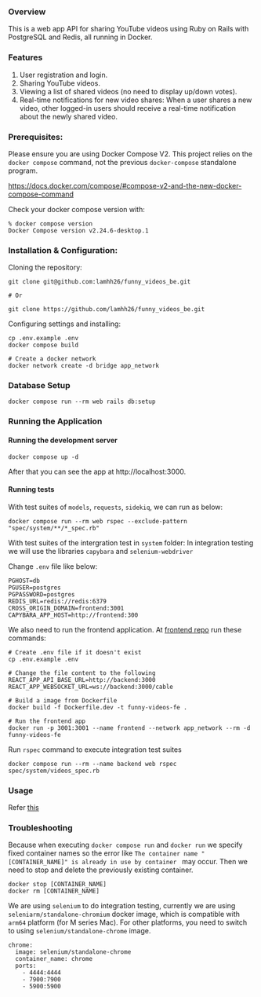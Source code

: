 ### Overview

This is a web app API for sharing YouTube videos using Ruby on Rails with PostgreSQL and Redis, all running in Docker.

### Features

1. User registration and login.
2. Sharing YouTube videos.
3. Viewing a list of shared videos (no need to display up/down votes).
4. Real-time notifications for new video shares: When a user shares a new video, other logged-in users should receive a real-time notification about the newly shared video.

### Prerequisites:

Please ensure you are using Docker Compose V2. This project relies on the `docker compose` command, not the previous `docker-compose` standalone program.

https://docs.docker.com/compose/#compose-v2-and-the-new-docker-compose-command

Check your docker compose version with:

```
% docker compose version
Docker Compose version v2.24.6-desktop.1
```

### Installation & Configuration:

Cloning the repository:

```
git clone git@github.com:lamhh26/funny_videos_be.git

# Or

git clone https://github.com/lamhh26/funny_videos_be.git
```

Configuring settings and installing:

```
cp .env.example .env
docker compose build

# Create a docker network
docker network create -d bridge app_network
```

### Database Setup

```
docker compose run --rm web rails db:setup

```

### Running the Application

#### Running the development server
```
docker compose up -d
```
After that you can see the app at http://localhost:3000.

#### Running tests

With test suites of `models`, `requests`, `sidekiq`, we can run as below:
```
docker compose run --rm web rspec --exclude-pattern "spec/system/**/*_spec.rb"
```

With test suites of the intergration test in `system` folder: In integration testing we will use the libraries `capybara` and `selenium-webdriver`

Change `.env` file like below:
```
PGHOST=db
PGUSER=postgres
PGPASSWORD=postgres
REDIS_URL=redis://redis:6379
CROSS_ORIGIN_DOMAIN=frontend:3001
CAPYBARA_APP_HOST=http://frontend:300
```

We also need to run the frontend application. At [frontend repo](https://github.com/lamhh26/funny_videos_be) run these commands:
```
# Create .env file if it doesn't exist
cp .env.example .env

# Change the file content to the following
REACT_APP_API_BASE_URL=http://backend:3000
REACT_APP_WEBSOCKET_URL=ws://backend:3000/cable

# Build a image from Dockerfile
docker build -f Dockerfile.dev -t funny-videos-fe .

# Run the frontend app
docker run -p 3001:3001 --name frontend --network app_network --rm -d funny-videos-fe
```

Run `rspec` command to execute integration test suites
```
docker compose run --rm --name backend web rspec spec/system/videos_spec.rb
```

### Usage

Refer [this](https://github.com/lamhh26/funny_videos_fe/blob/main/README.md#usage)

### Troubleshooting

Because when executing `docker compose run` and `docker run` we specify fixed container names so the error like `The container name "[CONTAINER_NAME]" is already in use by container ` may occur. Then we need to stop and delete the previously existing container.

```
docker stop [CONTAINER_NAME]
docker rm [CONTAINER_NAME]
```

We are using `selenium` to do integration testing, currently we are using `seleniarm/standalone-chromium` docker image, which is compatible with `arm64` platform (for M series Mac). For other platforms, you need to switch to using `selenium/standalone-chrome` image.

```
chrome:
  image: selenium/standalone-chrome
  container_name: chrome
  ports:
    - 4444:4444
    - 7900:7900
    - 5900:5900
```
